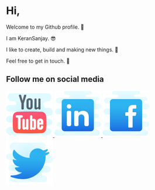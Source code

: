 # Hi,

Welcome to my Github profile.  :wave:

I am KeranSanjay.  :sunglasses:	

I like to create, build and making new things.   :house_with_garden:	

Feel free to get in touch.   :call_me_hand:	

## Follow me on social media

<a href="" target="_blank">
<img src="https://github.com/DwinaTech/public-images/blob/main/youtube-icon.png" alt="YouTube logo" />
</a>

<a href="" target="_blank">
<img src="https://github.com/DwinaTech/public-images/blob/main/linkedin-icon.png" alt="LinkedIn logo" />
</a>

<a href="" target="_blank">
<img src="https://github.com/DwinaTech/public-images/blob/main/facebook-con.png" alt="Facebook logo" />
</a>

<a href="" target="_blank">
<img src="https://github.com/DwinaTech/public-images/blob/main/twitter-icon.png" alt="Facebook logo" />
</a>

